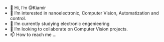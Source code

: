 - 👋 Hi, I’m @Kiamir
- 👀 I’m interested in nanoelectronic, Computer Vision, Automatization and control.
- 🌱 I’m currently studying electronic engenieering
- 💞️ I’m looking to collaborate on Computer Vision projects.
- 📫 How to reach me ...

<!---
Kiamir/Kiamir is a ✨ special ✨ repository because its `README.md` (this file) appears on your GitHub profile.
You can click the Preview link to take a look at your changes.
--->
